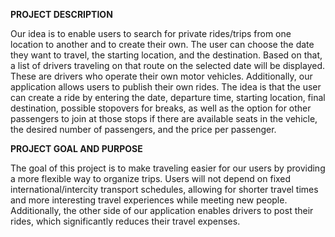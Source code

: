 **PROJECT DESCRIPTION**

Our idea is to enable users to search for private rides/trips from one location to another and to create their own.
The user can choose the date they want to travel, the starting location, and the destination. Based on that, a list of drivers traveling on that route on the selected date will be displayed.
These are drivers who operate their own motor vehicles.
Additionally, our application allows users to publish their own rides.
The idea is that the user can create a ride by entering the date, departure time, starting location, final destination, possible stopovers for breaks, as well as the option for other passengers to join at those stops if there are available seats in the vehicle, the desired number of passengers, and the price per passenger.

**PROJECT GOAL AND PURPOSE**

The goal of this project is to make traveling easier for our users by providing a more flexible way to organize trips.
Users will not depend on fixed international/intercity transport schedules, allowing for shorter travel times and more interesting travel experiences while meeting new people.
Additionally, the other side of our application enables drivers to post their rides, which significantly reduces their travel expenses.
